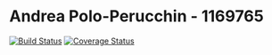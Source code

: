 # Andrea Polo-Perucchin - 1169765

[![Build Status](https://travis-ci.com/impulse9000/Paninoteca-Assignment2.svg?branch=master)](https://travis-ci.com/impulse9000/Paninoteca-Assignment2)
[![Coverage Status](https://coveralls.io/repos/github/impulse9000/Paninoteca-Assignment2/badge.svg?branch=dev)](https://coveralls.io/github/impulse9000/Paninoteca-Assignment2?branch=dev)